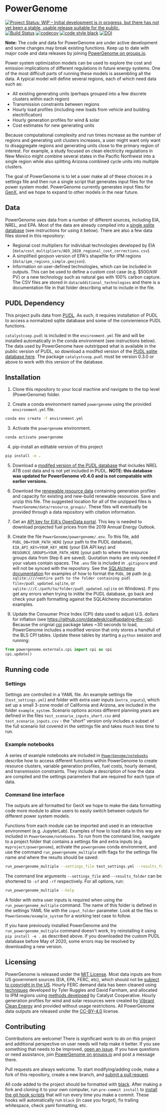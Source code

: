 # PowerGenome

[![Project Status: WIP – Initial development is in progress, but there has not yet been a stable, usable release suitable for the public.](https://www.repostatus.org/badges/latest/wip.svg)](https://www.repostatus.org/#wip)
[![Build Status](https://travis-ci.com/gschivley/PowerGenome.svg?token=yTGQ4JcCGLW2GZpmvXHw&branch=master)](https://travis-ci.com/gschivley/PowerGenome)
[![codecov](https://codecov.io/gh/gschivley/PowerGenome/branch/master/graph/badge.svg?token=7KJYLE3jOW)](https://codecov.io/gh/gschivley/PowerGenome)
[![code style black](https://img.shields.io/badge/code%20style-black-000000.svg)](https://github.com/psf/black)
[![DOI](https://zenodo.org/badge/DOI/10.5281/zenodo.4426097.svg)](https://doi.org/10.5281/zenodo.4426096)

**Note:** The code and data for PowerGenome are under active development and some changes may break existing functions. Keep up to date with major code and data releases by joining [PowerGenome on groups.io](https://groups.io/g/powergenome).

Power system optimization models can be used to explore the cost and emission implications of different regulations in future energy systems. One of the most difficult parts of running these models is assembling all the data. A typical model will define several regions, each of which need data such as:

- All existing generating units (perhaps grouped into a few discrete clusters within each region)
- Transmission constraints between regions
- Hourly load profiles (including new loads from vehicle and building electrification)
- Hourly generation profiles for wind & solar
- Cost estimates for new generating units

Because computational complexity and run times increase as the number of regions and generating unit clusters increases, a user might want only want to disaggregate regions and generating units close to the primary region of interest. For example, a study focused on clean electricity regulations in New Mexico might combine several states in the Pacific Northwest into a single region while also splitting Arizona combined cycle units into multiple clusters.

The goal of PowerGenome is to let a user make all of these choices in a settings file and then run a single script that generates input files for the power system model. PowerGenome currently generates input files for [GenX](https://energy.mit.edu/wp-content/uploads/2017/10/Enhanced-Decision-Support-for-a-Changing-Electricity-Landscape.pdf), and we hope to expand to other models in the near future.

## Data

PowerGenome uses data from a number of different sources, including EIA, NREL, and EPA. Most of the data are already compiled into a [single sqlite database](https://drive.google.com/file/d/1DamR83bR9DyY-gdXac6xYnp5iFhhzgO4/view?usp=sharing) (see instructions for using it below). There are also a few data files stored in this repository:

- Regional cost multipliers for individual technologies developed by EIA (`data/cost_multipliers/AEO_2020_regional_cost_corrections.csv`).
- A simplified geojson version of EPA's shapefile for IPM regions (`data/ipm_regions_simple.geojson`).
- Information on user-defined technologies, which can be included in outputs. This can be used to define a custom cost case (e.g. $500/kW PV) or a new technology such as natural gas with 100% carbon capture. The CSV files are stored in `data/additional_technologies` and there is a documentation file in that folder describing what to include in the file.

## PUDL Dependency

This project pulls data from [PUDL](https://github.com/catalyst-cooperative/pudl). As such, it requires installation of PUDL to access a normalized sqlite database and some of the convienience PUDL functions.

`catalystcoop.pudl` is included in the `environment.yml` file and will be installed automatically in the conda environment (see instructions below). The data used by PowerGenome have outstripped what is available in the public version of PUDL, so download a modifed version of the [PUDL sqlite database here](https://drive.google.com/file/d/1DamR83bR9DyY-gdXac6xYnp5iFhhzgO4/view?usp=sharing). The package `catalystcoop.pudl` must be version 0.3.0 or above to work with this version of the database.

## Installation

1. Clone this repository to your local machine and navigate to the top level (PowerGenome) folder.

2. Create a conda environment named `powergenome` using the provided `environment.yml` file.

```sh
conda env create -f environment.yml
```

3. Activate the `powergenome` environment.

```sh
conda activate powergenome
```

4. pip-install an editable version of this project

```sh
pip install -e .
```

5. Download a [modifed version of the PUDL database](https://drive.google.com/file/d/1DamR83bR9DyY-gdXac6xYnp5iFhhzgO4/view?usp=sharing) that includes NREL ATB cost data and is not yet included in PUDL. **NOTE: this database was updated for PowerGenome v0.4.0 and is not compatable with earlier versions.** 

6. Download the [renewable resource data](https://drive.google.com/file/d/1g0Q6TdNp4C12HQJy6pAURzp_oVg0Q7ly/view?usp=sharing) containing generation profiles and capacity for existing and new-build renewable resources. Save and unzip this file. The suggested location for all of the unzipped files is `PowerGenome/data/resource_groups/`. These files will eventually be provided through a data repository with citation information.

7. Get an [API key for EIA's OpenData portal](https://www.eia.gov/opendata/register.php). This key is needed to download projected fuel prices from the 2019 Annual Energy Outlook.

8. Create the file `PowerGenome/powergenome/.env`. To this file, add `PUDL_DB=YOUR_PATH_HERE` (your path to the PUDL database), `EIA_API_KEY=YOUR_KEY_HERE` (your EIA API key) and `RESOURCE_GROUPS=YOUR_PATH_HERE` (your path to where the resource groups data from Step 6 are saved). Quotation marks are only needed if your values contain spaces. The `.env` file is included in `.gitignore` and will not be synced with the repository. See the [SQLAlchemy documentation](https://docs.sqlalchemy.org/en/13/dialects/sqlite.html#connect-strings) for examples of how to format the `PUDL_DB` path (e.g. `sqlite:////<entire path to the folder containing pudl file>/pudl_updated.sqlite`, or `sqlite:///C:/path/to/folder/pudl_updated.sqlite` on Windows). If you get any errors when trying to initite the PUDL database, go back and check your path formatting against the SQLAlchemy documentation examples.

9. Update the Consumer Price Index (CPI) data used to adjust U.S. dollars for inflation (see https://github.com/datadesk/cpi#updating-the-cpi). Because the orignial [cpi](https://github.com/datadesk/cpi) package takes ~30 seconds to load, PowerGenome includes a modified version that only stores a handfull of the BLS CPI tables. Update these tables by starting a `python` session and running:

```python
from powergenome.externals.cpi import cpi as cpi
cpi.update()
```

## Running code

### Settings

Settings are controlled in a YAML file. An example settings file (`test_settings.yml`) and folder with extra user inputs (`extra_inputs`), which set up a small 3-zone model of California and Arizona, are included in the folder `example_system`. Scenario options across different planning years are defined in the files `test_scenario_inputs_short.csv` and `test_scenario_inputs.csv` - the "short" version only includes a subset of the full scenario list covered in the settings file and takes much less time to run.

### Example notebooks

A series of example notebooks are included in [`PowerGenome/notebooks`](/notebooks) describe how to access different functions within PowerGenome to create resource clusters, variable generation profiles, fuel costs, hourly demand, and transmission constraints. They include a description of how the data are compiled and the settings parameters that are required for each type of data.

### Command line interface

The outputs are all formatted for GenX we hope to make the data formatting code more module to allow users to easily switch between outputs for different power system models.

Functions from each module can be imported and used in an interactive environment (e.g. JupyterLab). Examples of how to load data in this way are included in `PowerGenome/notebooks`. To run from the command line, navigate to a project folder that contains a settings file and extra inputs (e.g. `myproject/powergenome`), activate the  `powergenome` conda environment, and use the command `run_powergenome_multiple` with flags for the settings file name and where the results should be saved:

```sh
run_powergenome_multiple --settings_file test_settings.yml --results_folder test_system
```

The command line arguments `--settings_file` and `--results_folder` can be shortened to `-sf` and `-rf` respectively. For all options, run:

```sh
run_powergenome_multiple --help
```

A folder with extra user inputs is required when using the `run_powergenome_multiple` command. The name of this folder is defined in the settings YAML file with the `input_folder` parameter. Look at the files in `PowerGenome/example_system` for a working test case to follow.

If you have previously installed PowerGenome and the `run_powergenome_multiple` command doesn't work, try reinstalling it using `pip install -e .` as described above. If you downloaded the custom PUDL database before May of 2020, some errors may be resolved by downloading a new version.

## Licensing

PowerGenome is released under the [MIT License](https://opensource.org/licenses/MIT). Most data inputs are from US government sources (EIA, EPA, FERC, etc), which should not be [subject to copyright in the US](https://www.usa.gov/government-works). Hourly FERC demand data has been cleaned using [techniques](https://github.com/truggles/EIA_Cleaned_Hourly_Electricity_Demand_Code) developed by Tyler Ruggles and David Farnham, and allocated to IPM regions using [methods developed](https://github.com/catalyst-cooperative/electricity-demand-mapping) by Catalyst Cooperative. Hourly generation profiles for wind and solar resources were created by [Vibrant Clean Energy](https://www.vibrantcleanenergy.com/) and provided without usage restrictions. All PowerGenome data outputs are released under the [CC-BY-4.0](https://creativecommons.org/licenses/by/4.0/legalcode) license.

## Contributing

Contributions are welcome! There is significant work to do on this project and additional perspective on user needs will help make it better. If you see something that needs to be improved, [open an issue](https://github.com/gschivley/PowerGenome/issues). If you have questions or need assistance, join [PowerGenome on groups.io](https://groups.io/g/powergenome) and post a message there.

Pull requests are always welcome. To start modifying/adding code, make a fork of this repository, create a new branch, and [submit a pull request](https://help.github.com/en/github/collaborating-with-issues-and-pull-requests/creating-a-pull-request-from-a-fork).

All code added to the project should be formatted with [black](https://black.readthedocs.io/en/stable/). After making a fork and cloning it to your own computer, run `pre-commit install` to [install the git hook scripts](https://pre-commit.com/#3-install-the-git-hook-scripts) that will run every time you make a commit. These hooks will automatically run `black` (in case you forgot), fix trailing whitespace, check yaml formatting, etc.
